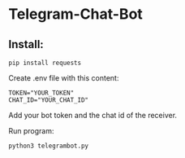 # Telegram-Chat-Bot

## Install:

```
pip install requests
```

Create .env file with this content:
```
TOKEN="YOUR_TOKEN"
CHAT_ID="YOUR_CHAT_ID"
```

Add your bot token and the chat id of the receiver.


Run program:
```
python3 telegrambot.py
```
